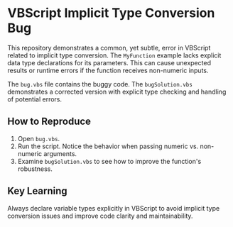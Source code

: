 # VBScript Implicit Type Conversion Bug

This repository demonstrates a common, yet subtle, error in VBScript related to implicit type conversion.  The `MyFunction` example lacks explicit data type declarations for its parameters. This can cause unexpected results or runtime errors if the function receives non-numeric inputs.

The `bug.vbs` file contains the buggy code. The `bugSolution.vbs` demonstrates a corrected version with explicit type checking and handling of potential errors.

## How to Reproduce

1. Open `bug.vbs`.
2. Run the script.  Notice the behavior when passing numeric vs. non-numeric arguments.
3. Examine `bugSolution.vbs` to see how to improve the function's robustness.

## Key Learning

Always declare variable types explicitly in VBScript to avoid implicit type conversion issues and improve code clarity and maintainability.